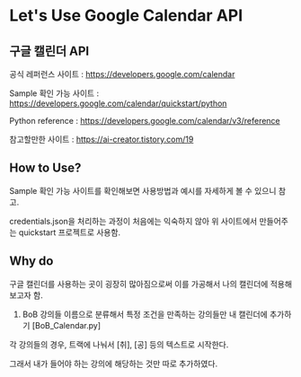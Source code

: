 # Let's Use Google Calendar API
## 구글 캘린더 API

공식 레퍼런스 사이트 : https://developers.google.com/calendar

Sample 확인 가능 사이트 : https://developers.google.com/calendar/quickstart/python

Python reference : https://developers.google.com/calendar/v3/reference

참고할만한 사이트 : https://ai-creator.tistory.com/19

## How to Use?
Sample 확인 가능 사이트를 확인해보면 사용방법과 예시를 자세하게 볼 수 있으니 참고.

credentials.json을 처리하는 과정이 처음에는 익숙하지 않아 위 사이트에서 만들어주는 quickstart 프로젝트로 사용함.


## Why do
구글 캘린더를 사용하는 곳이 굉장히 많아짐으로써 이를 가공해서 나의 캘린더에 적용해보고자 함.

1. BoB 강의들 이름으로 분류해서 특정 조건을 만족하는 강의들만 내 캘린더에 추가하기 [BoB_Calendar.py]  

각 강의들의 경우, 트랙에 나눠서 [취], [공] 등의 텍스트로 시작한다.

그래서 내가 들어야 하는 강의에 해당하는 것만 따로 추가하였다.
